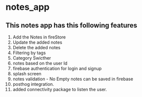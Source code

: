 # notes_app

## This notes app has this following features

1. Add the Notes in fireStore
2. Update the added notes 
3. Delete the added notes 
4. Filtering by tags
5. Category Swicther 
6. notes based on the user Id
7. firebase authentication for login and signup
8. splash screen 
9. notes validation - No Empty notes can be saved in firebase
10. posthog integration.
11. added connectivity package to listen the user.